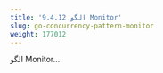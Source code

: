 ```yaml
---
title: '9.4.12 الگو Monitor'
slug: go-concurrency-pattern-monitor
weight: 177012
---
```


الگو  Monitor...